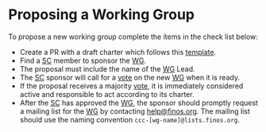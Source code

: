 # Proposing a Working Group

To propose a new working group complete the items in the check list below:

- Create a PR with a draft charter which follows this [template](./templates/charter.md).
- Find a [SC] member to sponsor the [WG].
- The proposal must include the name of the [WG] Lead.
- The [SC] sponsor will call for a [vote] on the new [WG] when it is ready.
- If the proposal receives a majority [vote], it is immediately considered active and responsible to act according to its charter.
- After the [SC] has approved the [WG], the sponsor should promptly request a mailing list for the [WG] by contacting <help@finos.org>. The mailing list should use the naming convention `ccc-[wg-name]@lists.finos.org`.

[WG]: ../governance/community-structure.md#working-groups
[SC]: ../governance/community-structure.md#steering-committee
[vote]: ../governance/steering/charter.md#voting
